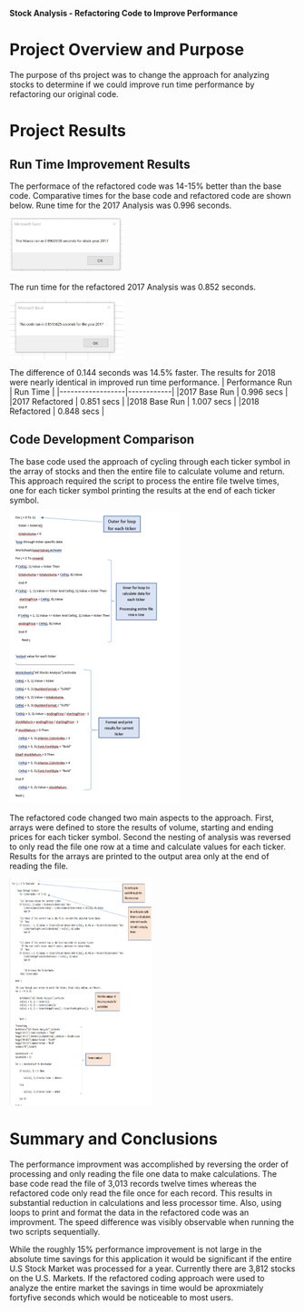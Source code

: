 **Stock Analysis - Refactoring Code to Improve Performance**

# Project Overview and Purpose

The purpose of ths project was to change the approach for analyzing stocks to determine if we could improve run time performance by refactoring our original code.

# Project Results

## Run Time Improvement Results

The performace of the refactored code was 14-15% better than the base code.  Comparative times for the base code and refactored code are shown below.
Rune time for the 2017 Analysis was 0.996 seconds.

<img src="Resources/Base run time 2017.png" alt="Resources/Base run time 2017.png" width="200">

The run time for the refactored 2017 Analysis was 0.852 seconds.

<img src="Resources/Refactored run time 2017.png" alt="Resources/Refactored run time 2017.png" width="200" align=center>

The difference of 0.144 seconds was 14.5% faster.  The results for 2018 were nearly identical in improved run time performance.
| Performance Run  | Run Time   |
|------------------|------------|
|2017 Base Run     | 0.996 secs |
|2017 Refactored   | 0.851 secs |
|2018 Base Run     | 1.007 secs |
|2018 Refactored   | 0.848 secs |

## Code Development Comparison

The base code used the approach of cycling through each ticker symbol in the array of stocks and then the entire file to calculate volume and return. This approach required the script to process the entire file twelve times, one for each ticker symbol printing the results at the end of each ticker symbol.

<img src="Resources/Base code flow.png" alt="Resources/Base code flow.png" width="300">

The refactored code changed two main aspects to the approach.  First, arrays were defined to store the results of volume, starting and ending prices for each ticker symbol.  Second the nesting of analysis was reversed to only read the file one row at a time and calculate values for each ticker.  Results for the arrays are printed to the output area only at the end of reading the file.

<img src="Resources/Refactored code.png" alt="Resources/Refactored code.png" width="250" height="400">


# Summary and Conclusions

The performance improvment was accomplished by reversing the order of processing and only reading the file one data to make calculations.  The base code read the file of 3,013 records twelve times whereas the refactored code only read the file once for each record.  This results in substantial reduction in calculations and less processor time.  Also, using loops to print and format the data in the refactored code was an improvment.  The speed difference was visibly observable when running the two scripts sequentially.  

While the roughly 15% performance improvement is not large in the absolute time savings for this application it would be significant if the entire U.S Stock Market was processed for a year.  Currently there are 3,812 stocks on the U.S. Markets.  If the refactored coding approach were used to analyze the entire market the savings in time would be aproxmiately fortyfive seconds which would be noticeable to most users.

